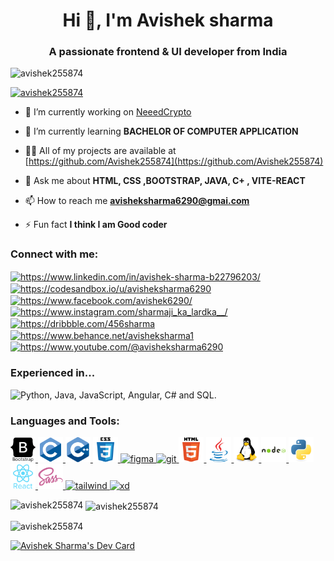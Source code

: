 <h1 align="center">Hi 👋, I'm Avishek sharma</h1>
<h3 align="center">A passionate frontend & UI developer from India</h3>

<p align="left"> <img src="https://komarev.com/ghpvc/?username=avishek255874&label=Profile%20views&color=0e75b6&style=flat" alt="avishek255874" /> </p>

<p align="left"> <a href="https://github.com/ryo-ma/github-profile-trophy"><img src="https://github-profile-trophy.vercel.app/?username=avishek255874" alt="avishek255874" /></a> </p>

- 🔭 I’m currently working on [NeeedCrypto](https://github.com/Avishek255874/NeeedCrypto)

- 🌱 I’m currently learning **BACHELOR OF COMPUTER APPLICATION**

- 👨‍💻 All of my projects are available at [https://github.com/Avishek255874](https://github.com/Avishek255874)

- 💬 Ask me about **HTML, CSS ,BOOTSTRAP, JAVA, C+ , VITE-REACT**

- 📫 How to reach me **avisheksharma6290@gmai.com**

- ⚡ Fun fact **I think I am Good coder**

<h3 align="left">Connect with me:</h3>
<p align="left">
<a href="https://linkedin.com/in/https://www.linkedin.com/in/avishek-sharma-b22796203/" target="blank"><img align="center" src="https://raw.githubusercontent.com/rahuldkjain/github-profile-readme-generator/master/src/images/icons/Social/linked-in-alt.svg" alt="https://www.linkedin.com/in/avishek-sharma-b22796203/" height="30" width="40" /></a>
<a href="https://codesandbox.com/https://codesandbox.io/u/avisheksharma6290" target="blank"><img align="center" src="https://raw.githubusercontent.com/rahuldkjain/github-profile-readme-generator/master/src/images/icons/Social/codesandbox.svg" alt="https://codesandbox.io/u/avisheksharma6290" height="30" width="40" /></a>
<a href="https://fb.com/https://www.facebook.com/avishek6290/" target="blank"><img align="center" src="https://raw.githubusercontent.com/rahuldkjain/github-profile-readme-generator/master/src/images/icons/Social/facebook.svg" alt="https://www.facebook.com/avishek6290/" height="30" width="40" /></a>
<a href="https://instagram.com/https://www.instagram.com/sharmaji_ka_lardka__/" target="blank"><img align="center" src="https://raw.githubusercontent.com/rahuldkjain/github-profile-readme-generator/master/src/images/icons/Social/instagram.svg" alt="https://www.instagram.com/sharmaji_ka_lardka__/" height="30" width="40" /></a>
<a href="https://dribbble.com/https://dribbble.com/456sharma" target="blank"><img align="center" src="https://raw.githubusercontent.com/rahuldkjain/github-profile-readme-generator/master/src/images/icons/Social/dribbble.svg" alt="https://dribbble.com/456sharma" height="30" width="40" /></a>
<a href="https://www.behance.net/https://www.behance.net/avisheksharma1" target="blank"><img align="center" src="https://raw.githubusercontent.com/rahuldkjain/github-profile-readme-generator/master/src/images/icons/Social/behance.svg" alt="https://www.behance.net/avisheksharma1" height="30" width="40" /></a>
<a href="https://www.youtube.com/c/https://www.youtube.com/@avisheksharma6290" target="blank"><img align="center" src="https://raw.githubusercontent.com/rahuldkjain/github-profile-readme-generator/master/src/images/icons/Social/youtube.svg" alt="https://www.youtube.com/@avisheksharma6290" height="30" width="40" /></a>
</p>
<div>
  <h3>Experienced in...</h3>
  <img src="https://skillicons.dev/icons?i=python,java,javascript,angular,cs,mysql" 
       title="Python, Java, JavaScript, Angular, C# and SQL."/>
<h3 align="left">Languages and Tools:</h3>
<p align="left"> <a href="https://getbootstrap.com" target="_blank" rel="noreferrer"> <img src="https://raw.githubusercontent.com/devicons/devicon/master/icons/bootstrap/bootstrap-plain-wordmark.svg" alt="bootstrap" width="40" height="40"/> </a> <a href="https://www.cprogramming.com/" target="_blank" rel="noreferrer"> <img src="https://raw.githubusercontent.com/devicons/devicon/master/icons/c/c-original.svg" alt="c" width="40" height="40"/> </a> <a href="https://www.w3schools.com/cpp/" target="_blank" rel="noreferrer"> <img src="https://raw.githubusercontent.com/devicons/devicon/master/icons/cplusplus/cplusplus-original.svg" alt="cplusplus" width="40" height="40"/> </a> <a href="https://www.w3schools.com/css/" target="_blank" rel="noreferrer"> <img src="https://raw.githubusercontent.com/devicons/devicon/master/icons/css3/css3-original-wordmark.svg" alt="css3" width="40" height="40"/> </a> <a href="https://www.figma.com/" target="_blank" rel="noreferrer"> <img src="https://www.vectorlogo.zone/logos/figma/figma-icon.svg" alt="figma" width="40" height="40"/> </a> <a href="https://git-scm.com/" target="_blank" rel="noreferrer"> <img src="https://www.vectorlogo.zone/logos/git-scm/git-scm-icon.svg" alt="git" width="40" height="40"/> </a> <a href="https://www.w3.org/html/" target="_blank" rel="noreferrer"> <img src="https://raw.githubusercontent.com/devicons/devicon/master/icons/html5/html5-original-wordmark.svg" alt="html5" width="40" height="40"/> </a> <a href="https://www.java.com" target="_blank" rel="noreferrer"> <img src="https://raw.githubusercontent.com/devicons/devicon/master/icons/java/java-original.svg" alt="java" width="40" height="40"/> </a> <a href="https://www.linux.org/" target="_blank" rel="noreferrer"> <img src="https://raw.githubusercontent.com/devicons/devicon/master/icons/linux/linux-original.svg" alt="linux" width="40" height="40"/> </a> <a href="https://nodejs.org" target="_blank" rel="noreferrer"> <img src="https://raw.githubusercontent.com/devicons/devicon/master/icons/nodejs/nodejs-original-wordmark.svg" alt="nodejs" width="40" height="40"/> </a> <a href="https://www.python.org" target="_blank" rel="noreferrer"> <img src="https://raw.githubusercontent.com/devicons/devicon/master/icons/python/python-original.svg" alt="python" width="40" height="40"/> </a> <a href="https://reactjs.org/" target="_blank" rel="noreferrer"> <img src="https://raw.githubusercontent.com/devicons/devicon/master/icons/react/react-original-wordmark.svg" alt="react" width="40" height="40"/> </a> <a href="https://sass-lang.com" target="_blank" rel="noreferrer"> <img src="https://raw.githubusercontent.com/devicons/devicon/master/icons/sass/sass-original.svg" alt="sass" width="40" height="40"/> </a> <a href="https://tailwindcss.com/" target="_blank" rel="noreferrer"> <img src="https://www.vectorlogo.zone/logos/tailwindcss/tailwindcss-icon.svg" alt="tailwind" width="40" height="40"/> </a> <a href="https://www.adobe.com/products/xd.html" target="_blank" rel="noreferrer"> <img src="https://cdn.worldvectorlogo.com/logos/adobe-xd.svg" alt="xd" width="40" height="40"/> </a> </p>

<p><img align="left" src="https://github-readme-stats.vercel.app/api/top-langs?username=avishek255874&show_icons=true&locale=en&layout=compact" alt="avishek255874" /></p>

<p>&nbsp;<img align="center" src="https://github-readme-stats.vercel.app/api?username=avishek255874&show_icons=true&locale=en" alt="avishek255874" /></p>

<p><img align="center" src="https://github-readme-streak-stats.herokuapp.com/?user=avishek255874&" alt="avishek255874" /></p>
<a href="https://app.daily.dev/avisheksharma6290"><img src="https://api.daily.dev/devcards/4c01c108eb1146d3a5080fa1d56aa241.png?r=kps" width="400" alt="Avishek Sharma's Dev Card"/></a>
